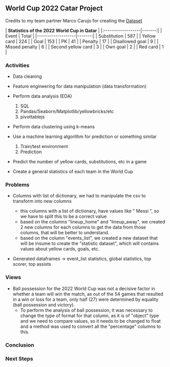 ## World Cup 2022 Catar Project

Credits to my team partner Marco Carujo for creating the [Dataset](https://www.kaggle.com/datasets/mcarujo/fifa-world-cup-2022-catar)

| **Statistics of the 2022 World Cup in Qatar** |
|:------------------|-------:|
|        Event       | Total |
|-------------------|-------:|
|    Substitution    |  587  |
|     Yellow card    |  224  |
|        Goal        |  153  |
|         PK         |   41  |
|       Penalty      |   17  |
|   Disallowed goal  |   9   |
|   Missed penalty   |   6   |
| Second yellow card |   3   |
|      Own goal      |   2   |
|      Red card      |   1   |

### Activities

- Data cleaning

- Feature engineering for data manipulation (data transformation)

- Perform data analysis (EDA)
    1. SQL
    2. Pandas/Seaborn/Matplotlib/yellowbricks/etc
    3. pivottablejs

- Perform data clustering using k-means

- Use a machine learning algorithm for prediction or something similar
    1. Train/test environment
    2. Prediction
- Predict the number of yellow cards, substitutions, etc in a game

- Create a general statistics of each team in the World Cup

### Problems

* Columns with list of dictionary, we had to manipulate the csv to transform into new columns
    - this columns with a list of dictionary, have values like " Messi ", so we have to split this to be a correct value
    - based on the columns "lineup_home" and "lineup_away", we created 2 new columns for each columns to get the data from those columns, that will be better to understand.
    - based on the column "events_list", we created a new dataset that will be insume to create the "statistic dataset", which will contains values about yellow cards, goals, etc.
    
* Generated dataframes -> event_list statistics, global statistics, top scorer, top assists

### Views

* Ball possession for the 2022 World Cup was not a decisive factor in whether a team will win the match, as out of the 54 games that resulted in a win or loss for a team, only half (27) were determined by equality (ball possession and victory).
    - To perform the analysis of ball possession, it was necessary to change the type of format for that column, as it is of "object" type and we need to compare values, so it needs to be changed to float and a method was used to convert all the "percentage" columns to this.

### Conclusion

### Next Steps
